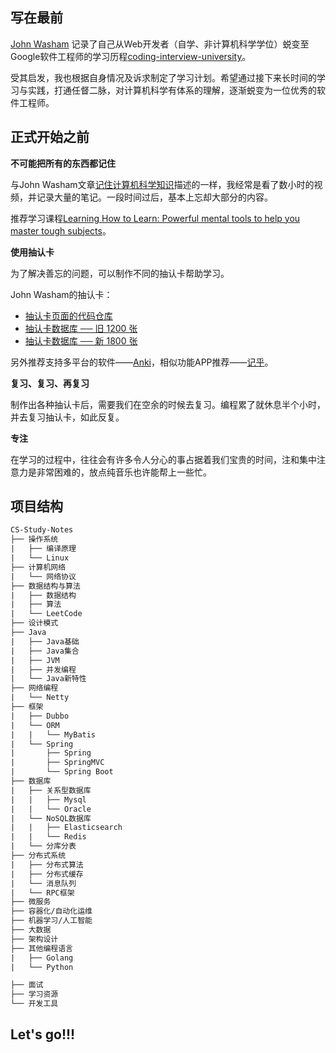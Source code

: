 ## 写在最前

[John Washam](https://startupnextdoor.com/author/john/) 记录了自己从Web开发者（自学、非计算机科学学位）蜕变至 Google软件工程师的学习历程[coding-interview-university](https://github.com/jwasham/coding-interview-university)。

受其启发，我也根据自身情况及诉求制定了学习计划。希望通过接下来长时间的学习与实践，打通任督二脉，对计算机科学有体系的理解，逐渐蜕变为一位优秀的软件工程师。

## 正式开始之前

**不可能把所有的东西都记住**

与John Washam文章[记住计算机科学知识](https://startupnextdoor.com/retaining-computer-science-knowledge/)描述的一样，我经常是看了数小时的视频，并记录大量的笔记。一段时间过后，基本上忘却大部分的内容。

推荐学习课程[Learning How to Learn: Powerful mental tools to help you master tough subjects](https://www.coursera.org/learn/learning-how-to-learn)。

**使用抽认卡**

为了解决善忘的问题，可以制作不同的抽认卡帮助学习。

John Washam的抽认卡：

- [抽认卡页面的代码仓库](https://github.com/jwasham/computer-science-flash-cards)
- [抽认卡数据库 ── 旧 1200 张](https://github.com/jwasham/computer-science-flash-cards/blob/master/cards-jwasham.db)
- [抽认卡数据库 ── 新 1800 张](https://github.com/jwasham/computer-science-flash-cards/blob/master/cards-jwasham-extreme.db)

另外推荐支持多平台的软件——[Anki](http://ankisrs.net/)，相似功能APP推荐——[记乎](http://www.geefoo.cn/)。

**复习、复习、再复习**

制作出各种抽认卡后，需要我们在空余的时候去复习。编程累了就休息半个小时，并去复习抽认卡，如此反复。

**专注**

在学习的过程中，往往会有许多令人分心的事占据着我们宝贵的时间，注和集中注意力是非常困难的，放点纯音乐也许能帮上一些忙。

## 项目结构

```html
CS-Study-Notes
├── 操作系统
|   ├── 编译原理
|   └── Linux
├── 计算机网络
|   └── 网络协议
├── 数据结构与算法
|   ├── 数据结构
|   ├── 算法
|   └── LeetCode
├── 设计模式
├── Java
|   ├── Java基础
|   ├── Java集合
|   ├── JVM
|   ├── 并发编程
|   └── Java新特性
├── 网络编程
|   └── Netty
├── 框架
|   ├── Dubbo
|   └── ORM
|   |   └── MyBatis
|   └── Spring
|       ├── Spring 
|       ├── SpringMVC 
|       └── Spring Boot
├── 数据库
|   ├── 关系型数据库
|   |   ├── Mysql
|   |   └── Oracle
|   └── NoSQL数据库
|   |   ├── Elasticsearch
|   |   └── Redis
|   └── 分库分表
├── 分布式系统
|   ├── 分布式算法
|   ├── 分布式缓存  
|   └── 消息队列
|   └── RPC框架 
├── 微服务
├── 容器化/自动化运维
├── 机器学习/人工智能
├── 大数据
├── 架构设计
├── 其他编程语言
|   ├── Golang
|   └── Python

├── 面试
├── 学习资源
└── 开发工具
```

## Let's go!!!

